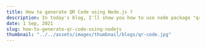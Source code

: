 ```yaml
---
title: How to generate QR Code using Node.js ?
description: In today's blog, I'll show you how to use node package "qrcode" to generate QR codes. Nowadays QR codes are used very extensively for payments through UPI, also chat apps like Whatsapp, to track shipping orders.
date: 1 Sep, 2021
slug: how-to-generate-qr-code-using-nodejs
thumbnail: "../../assets/images/thumbnail/blogs/qr-code.jpg"
---
```

